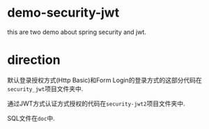 # demo-security-jwt
this are two demo about spring security and jwt.

# direction

默认登录授权方式(Http Basic)和Form Login的登录方式的这部分代码在`security_jwt`项目文件夹中.

通过JWT方式认证方式授权的代码在`security-jwt2`项目文件夹中. 

SQL文件在`doc`中.
